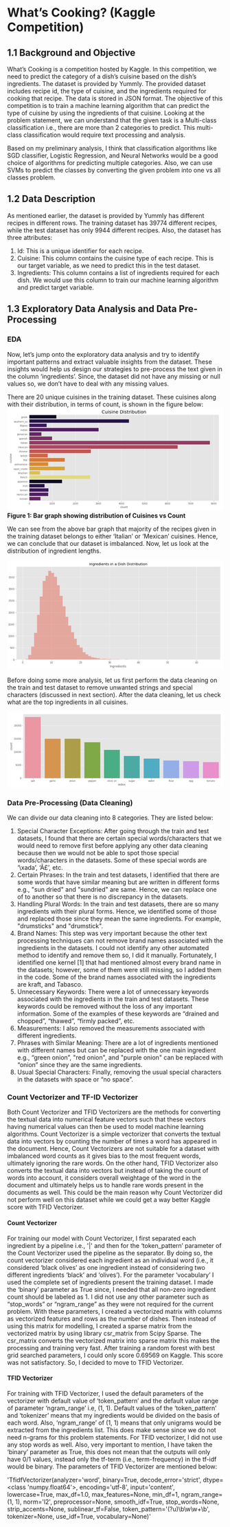 # What’s Cooking? (Kaggle Competition)

## 1.1	Background and Objective
What’s Cooking is a competition hosted by Kaggle. In this competition, we need to predict the category of a dish’s cuisine based on the dish’s ingredients. The dataset is provided by Yummly. The provided dataset includes recipe id, the type of cuisine, and the ingredients required for cooking that recipe. The data is stored in JSON format. The objective of this competition is to train a machine learning algorithm that can predict the type of cuisine by using the ingredients of that cuisine. Looking at the problem statement, we can understand that the given task is a Multi-class classification i.e., there are more than 2 categories to predict. This multi-class classification would require text processing and analysis.

Based on my preliminary analysis, I think that classification algorithms like SGD classifier, Logistic Regression, and Neural Networks would be a good choice of algorithms for predicting multiple categories. Also, we can use SVMs to predict the classes by converting the given problem into one vs all classes problem.


## 1.2	Data Description
As mentioned earlier, the dataset is provided by Yummly has different recipes in different rows. The training dataset has 39774 different recipes, while the test dataset has only 9944 different recipes. Also, the dataset has three attributes:
1. Id: This is a unique identifier for each recipe.
2. Cuisine: This column contains the cuisine type of each recipe. This is our target variable, as we need to predict this in the test dataset.
3. Ingredients: This column contains a list of ingredients required for each dish. We would use this column to train our machine learning algorithm and predict target variable.


## 1.3	Exploratory Data Analysis and Data Pre-Processing

### EDA
Now, let’s jump onto the exploratory data analysis and try to identify important patterns and extract valuable insights from the dataset. These insights would help us design our strategies to pre-process the text given in the column ‘ingredients’. Since, the dataset did not have any missing or null values so, we don’t have to deal with any missing values.

There are 20 unique cuisines in the training dataset. These cuisines along with their distribution, in terms of count, is shown in the figure below:
![Fig. 1: Bar graph showing distribution of Cuisines vs Count](images/Cuisine_Distribution.png)
**Figure 1: Bar graph showing distribution of Cuisines vs Count**


We can see from the above bar graph that majority of the recipes given in the training dataset belongs to either ‘Italian’ or ‘Mexican’ cuisines. Hence, we can conclude that our dataset is imbalanced. Now, let us look at the distribution of ingredient lengths. 

![Bar graph showing distribution of Ingredients vs length](images/ingre_dish.png)


Before doing some more analysis, let us first perform the data cleaning on the train and test dataset to remove unwanted strings and special characters (discussed in next section).
After the data cleaning, let us check what are the top ingredients in all cuisines. 


![Graph showing distribution of top 10 ingredients from all Cuisines](images/ingre_cuisine.png)

### Data Pre-Processing (Data Cleaning)

We can divide our data cleaning into 8 categories. They are listed below:
1. Special Character Exceptions: After going through the train and test datasets, I found that there are certain special words/characters that we would need to remove first before applying any other data cleaning because then we would not be able to spot those special words/characters in the datasets. Some of these special words are ‘\xada’, ‘Ã£’, etc. 
2. Certain Phrases: In the train and test datasets, I identified that there are some words that have similar meaning but are written in different forms e.g., "sun dried" and "sundried" are same. Hence, we can replace one of to another so that there is no discrepancy in the datasets. 
3. Handling Plural Words: In the train and test datasets, there are so many ingredients with their plural forms. Hence, we identified some of those and replaced those since they mean the same ingredients. For example, "drumsticks" and "drumstick".
4. Brand Names: This step was very important because the other text processing techniques can not remove brand names associated with the ingredients in the datasets. I could not identify any other automated method to identify and remove them so, I did it manually. Fortunately, I identified one kernel [1] that had mentioned almost every brand name in the datasets; however, some of them were still missing, so I added them in the code. Some of the brand names associated with the ingredients are kraft, and Tabasco. 
5. Unnecessary Keywords: There were a lot of unnecessary keywords associated with the ingredients in the train and test datasets. These keywords could be removed without the loss of any important information. Some of the examples of these keywords are “drained and chopped”, “thawed”, “firmly packed”, etc.
6. Measurements: I also removed the measurements associated with different ingredients. 
7. Phrases with Similar Meaning: There are a lot of ingredients mentioned with different names but can be replaced with the one main ingredient e.g., “green onion”, "red onion",  and "purple onion" can be replaced with “onion” since they are the same ingredients.
8. Usual Special Characters: Finally, removing the usual special characters in the datasets with space or “no space”.

### Count Vectorizer and TF-ID Vectorizer

Both Count Vectorizer and TFID Vectorizers are the methods for converting the textual data into numerical feature vectors such that these vectors having numerical values can then be used to model machine learning algorithms. Count Vectorizer is a simple vectorizer that converts the textual data into vectors by counting the number of times a word has appeared in the document. Hence, Count Vectorizers are not suitable for a dataset with imbalanced word counts as it gives bias to the most frequent words, ultimately ignoring the rare words.
On the other hand, TFID Vectorizer also converts the textual data into vectors but instead of taking the count of words into account, it considers overall weightage of the word in the document and ultimately helps us to handle rare words present in the documents as well. This could be the main reason why Count Vectorizer did not perform well on this dataset while we could get a way better Kaggle score with TFID Vectorizer.


#### Count Vectorizer

For training our model with Count Vectorizer, I first separated each ingredient by a pipeline i.e., '|' and then for the ‘token_pattern’ parameter of the Count Vectorizer used the pipeline as the separator. By doing so, the count vectorizer considered each ingredient as an individual word (i.e., it considered ‘black olives’ as one ingredient instead of considering two different ingredients ‘black’ and ‘olives’). For the parameter ‘vocabulary’ I used the complete set of ingredients present the training dataset. I made the ‘binary’ parameter as True since, I needed that all non-zero ingredient count should be labeled as 1.  I did not use any other parameter such as “stop_words” or “ngram_range” as they were not required for the current problem. 
With these parameters, I created a vectorized matrix with columns as vectorized features and rows as the number of dishes. Then instead of using this matrix for modelling, I created a sparse matrix from the vectorized matrix by using library csr_matrix from Scipy Sparse. The csr_matrix converts the vectorized matrix into sparse matrix this makes the processing and training very fast.
After training a random forest with best grid searched parameters, I could only score 0.69569 on Kaggle. This score was not satisfactory. So, I decided to move to TFID Vectorizer.

#### TFID Vectorizer

For training with TFID Vectorizer, I used the default parameters of the vectorizer with default value of ‘token_pattern’ and the default value range of parameter ‘ngram_range’ i.e, (1, 1). Default values of the ‘token_pattern’ and ‘tokenizer’ means that my ingredients would be divided on the basis of each word. Also, ‘ngram_range’ of (1, 1) means that only unigrams would be extracted from the ingredients list. This does make sense since we do not need n-grams for this problem statements. For TFID vectorizer, I did not use any stop words as well. Also, very important to mention, I have taken the ‘binary’ parameter as True, this does not mean that the outputs will only have 0/1 values, instead only the tf-term (i.e., term-frequency) in the tf-idf would be binary. The parameters of TFID Vectorizer are mentioned below:

'TfidfVectorizer(analyzer='word', binary=True, decode_error='strict',
                dtype=<class 'numpy.float64'>, encoding='utf-8',
                input='content', lowercase=True, max_df=1.0, max_features=None,
                min_df=1, ngram_range=(1, 1), norm='l2', preprocessor=None,
                smooth_idf=True, stop_words=None, strip_accents=None,
                sublinear_tf=False, token_pattern='(?u)\\b\\w\\w+\\b',
                tokenizer=None, use_idf=True, vocabulary=None)'
